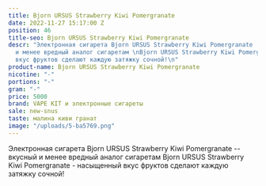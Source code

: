 ```yaml
---
title: Bjorn URSUS Strawberry Kiwi Pomergranate
date: 2022-11-27 15:17:00 Z
position: 46
title-seo: Bjorn URSUS Strawberry Kiwi Pomergranate
descr: "Электронная сигарета Bjorn URSUS Strawberry Kiwi Pomergranate  -- вкусный
  и менее вредный аналог сигаретам \nBjorn URSUS Strawberry Kiwi Pomergranate  - насыщенный
  вкус фруктов сделают каждую затяжку сочной!\n"
product-name: Bjorn URSUS Strawberry Kiwi Pomergranate
nicotine: "-"
portions: "-"
gram: "-"
price: 5000
brand: VAPE KIT и электронные сигареты
sale: new-snus
taste: малина киви гранат
image: "/uploads/5-ba5769.png"
---
```


Электронная сигарета Bjorn URSUS Strawberry Kiwi Pomergranate  -- вкусный и менее вредный аналог сигаретам 
Bjorn URSUS Strawberry Kiwi Pomergranate  - насыщенный вкус фруктов сделают каждую затяжку сочной!
